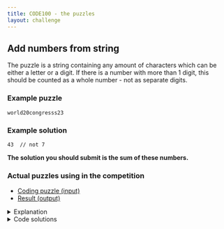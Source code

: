 ```yaml
---
title: CODE100 - the puzzles
layout: challenge
---
```


## Add numbers from string
The puzzle is a string containing any amount of characters which can be either a letter or a digit. If there is a number with more than 1 digit, this should be counted as a whole number - not as separate digits.

### Example puzzle

```
world20congresss23
```

### Example solution

```
43  // not 7
```

**The solution you should submit is the sum of these numbers.**

### Actual puzzles using in the competition
- [Coding puzzle (input)](puzzle.json)
- [Result (output)](result.json)

<details>
<summary>Explanation</summary>

The trick here is go through the string character by character and see what is a number or not. 
When you encounter a number, add them up until you get to the next non-number character. 
Once you're at the end, sum up all the numbers.

</details>
<details>
<summary>Code solutions</summary>

We had quite a few submissions here, and the shortest one uses Regular Expressions for this.

For example, [this JavaScript solution](solutions/javascript/solution-2.js) is more or less a one-liner:

```javascript
let solution = 0;
puzzle.split(/\D/).forEach(
    v => { solution += +v} 
);
```

* You define solution as 0
* you split the puzzle string at any numeric string
* you loop over the results and add the integer value to solution (`+v` is shorter for `parseInt(v,10)`)

Other submissions:

* [The same approach in PHP](solutions/php/solution-1.php)
* [A JavaScript solution by Phil Nash using match()](solutions/javascript/philnash.js)
* [A looping JavaScript solution not using RegEx](solutions/javascript/solution-3.js)
* [A JavaScript solution using reduce()](solutions/javascript/solution-1.js)

</details>